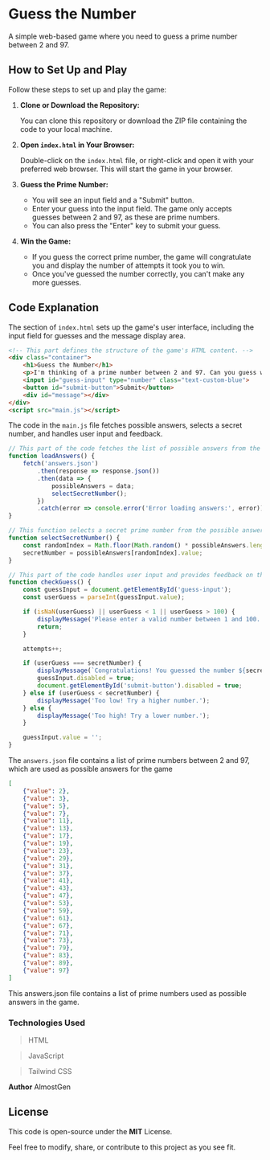 # Guess the Number

A simple web-based game where you need to guess a prime number between 2 and 97.

## How to Set Up and Play

Follow these steps to set up and play the game:

1. **Clone or Download the Repository:**

    You can clone this repository or download the ZIP file containing the code to your local machine.

2. **Open `index.html` in Your Browser:**

    Double-click on the `index.html` file, or right-click and open it with your preferred web browser. This will start the game in your browser.

3. **Guess the Prime Number:**

    - You will see an input field and a "Submit" button.
    - Enter your guess into the input field. The game only accepts guesses between 2 and 97, as these are prime numbers.
    - You can also press the "Enter" key to submit your guess.

4. **Win the Game:**

    - If you guess the correct prime number, the game will congratulate you and display the number of attempts it took you to win.
    - Once you've guessed the number correctly, you can't make any more guesses.

## Code Explanation

The section of `index.html` sets up the game's user interface, including the input field for guesses and the message display area.
```html
<!-- This part defines the structure of the game's HTML content. -->
<div class="container">
    <h1>Guess the Number</h1>
    <p>I'm thinking of a prime number between 2 and 97. Can you guess what it is?</p>
    <input id="guess-input" type="number" class="text-custom-blue">
    <button id="submit-button">Submit</button>
    <div id="message"></div>
</div>
<script src="main.js"></script>
```
The code in the `main.js` file fetches possible answers, selects a secret number, and handles user input and feedback.
```js
// This part of the code fetches the list of possible answers from the 'answers.json' file.
function loadAnswers() {
    fetch('answers.json')
        .then(response => response.json())
        .then(data => {
            possibleAnswers = data;
            selectSecretNumber();
        })
        .catch(error => console.error('Error loading answers:', error));
}

// This function selects a secret prime number from the possible answers.
function selectSecretNumber() {
    const randomIndex = Math.floor(Math.random() * possibleAnswers.length);
    secretNumber = possibleAnswers[randomIndex].value;
}

// This part of the code handles user input and provides feedback on the guess.
function checkGuess() {
    const guessInput = document.getElementById('guess-input');
    const userGuess = parseInt(guessInput.value);

    if (isNaN(userGuess) || userGuess < 1 || userGuess > 100) {
        displayMessage('Please enter a valid number between 1 and 100.');
        return;
    }

    attempts++;

    if (userGuess === secretNumber) {
        displayMessage(`Congratulations! You guessed the number ${secretNumber} in ${attempts} attempts.`);
        guessInput.disabled = true;
        document.getElementById('submit-button').disabled = true;
    } else if (userGuess < secretNumber) {
        displayMessage('Too low! Try a higher number.');
    } else {
        displayMessage('Too high! Try a lower number.');
    }

    guessInput.value = '';
}
```
The `answers.json` file contains a list of prime numbers between 2 and 97, which are used as possible answers for the game
```json
[
    {"value": 2},
    {"value": 3},
    {"value": 5},
    {"value": 7},
    {"value": 11},
    {"value": 13},
    {"value": 17},
    {"value": 19},
    {"value": 23},
    {"value": 29},
    {"value": 31},
    {"value": 37},
    {"value": 41},
    {"value": 43},
    {"value": 47},
    {"value": 53},
    {"value": 59},
    {"value": 61},
    {"value": 67},
    {"value": 71},
    {"value": 73},
    {"value": 79},
    {"value": 83},
    {"value": 89},
    {"value": 97}
]
```
This answers.json file contains a list of prime numbers used as possible answers in the game.

### Technologies Used
> HTML

> JavaScript

> Tailwind CSS

**Author**
AlmostGen

## License
This code is open-source under the **MIT** License.

Feel free to modify, share, or contribute to this project as you see fit.
